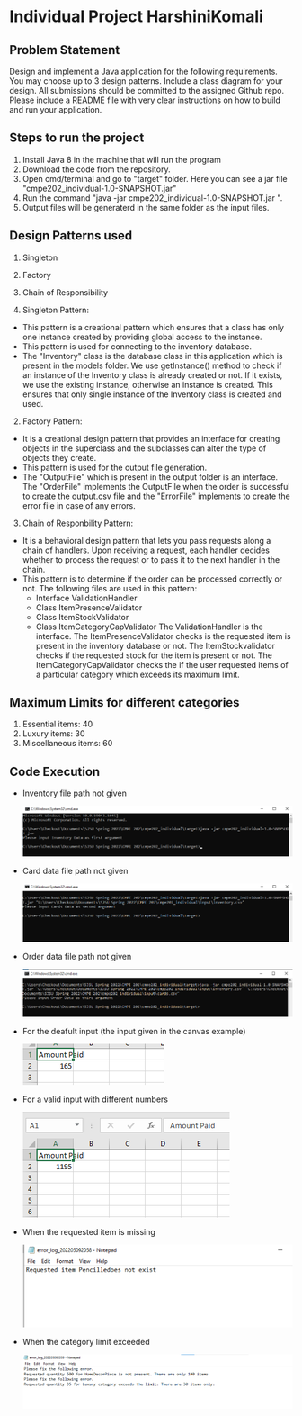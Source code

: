 # Individual Project HarshiniKomali

## Problem Statement
Design and implement a Java application for the following requirements. You may choose up to 3 design patterns. Include a class diagram for your design. All submissions should be committed to the assigned Github repo. Please include a README file with very clear instructions on how to build and run your application.

## Steps to run the project
1. Install Java 8 in the machine that will run the program
2. Download the code from the repository.
3. Open cmd/terminal and go to "target" folder. Here you can see a jar file "cmpe202_individual-1.0-SNAPSHOT.jar"
4. Run the command "java -jar cmpe202_individual-1.0-SNAPSHOT.jar <Path to inventory.csv file> <Path to cards.csv file> <Path to order.csv file>".
5. Output files will be generaterd in the same folder as the input files.

## Design Patterns used
1. Singleton
2. Factory
3. Chain of Responsibility
 
1. Singleton Pattern: 
 * This pattern is a creational pattern which ensures that a class has only one instance created by providing global access to the instance.
 * This pattern is used for connecting to the inventory database.
 * The "Inventory" class is the database class in this application which is present in the models folder. We use getInstance() method to check if an instance of the     Inventory class is already created or not. If it exists, we use the existing instance, otherwise an instance is created. This ensures that only single instance of the Inventory class is created and used.
 
2. Factory Pattern:
 * It is a creational design pattern that provides an interface for creating objects in the superclass and the subclasses can alter the type of objects they create.
 * This pattern is used for the output file generation.
 * The "OutputFile" which is present in the output folder is an interface. The "OrderFile" implements the OutputFile when the order is successful to create the output.csv file and the "ErrorFile" implements to create the error file in case of any errors.
 
3. Chain of Responbility Pattern:
 * It is a behavioral design pattern that lets you pass requests along a chain of handlers. Upon receiving a request, each handler decides whether to process the request or to pass it to the next handler in the chain.
 * This pattern is to determine if the order can be processed correctly or not. The following files are used in this pattern:
   * Interface ValidationHandler
   * Class ItemPresenceValidator
   * Class ItemStockValidator
   * Class ItemCategoryCapValidator
 The ValidationHandler is the interface. The ItemPresenceValidator checks is the requested item is present in the inventory database or not. The ItemStockvalidator checks if the requested stock for the item is present or not. The ItemCategoryCapValidator checks the if the user requested items of a particular category which exceeds its maximum limit.
 
 ## Maximum Limits for different categories
 1. Essential items: 40
 2. Luxury items: 30
 3. Miscellaneous items: 60
 
 ## Code Execution
  * Inventory file path not given
 
    ![alt_text](https://github.com/gopinathsjsu/individual-project-HarshiniKomali/blob/main/screenshots/screenshot_1.png)
 
  * Card data file path not given
    
    ![alt_text](https://github.com/gopinathsjsu/individual-project-HarshiniKomali/blob/main/screenshots/screenshot_2.png)
 
  * Order data file path not given
    
    ![alt_text](https://github.com/gopinathsjsu/individual-project-HarshiniKomali/blob/main/screenshots/screenshot_3.png)
 
  * For the deafult input (the input given in the canvas example)
 
    ![alt_text](https://github.com/gopinathsjsu/individual-project-HarshiniKomali/blob/main/screenshots/screenshot_4.png)
 
  * For a valid input with different numbers
 
    ![alt_text](https://github.com/gopinathsjsu/individual-project-HarshiniKomali/blob/main/screenshots/screenshot_5.png)
 
  * When the requested item is missing
   
    ![alt_text](https://github.com/gopinathsjsu/individual-project-HarshiniKomali/blob/main/screenshots/screenshot_6.png)
 
  * When the category limit exceeded
 
    ![alt_text](https://github.com/gopinathsjsu/individual-project-HarshiniKomali/blob/main/screenshots/screenshot_7.png)
 
 
 
   
 

